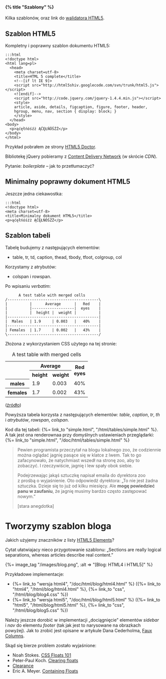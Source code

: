 #### {% title "Szablony" %}

Kilka szablonów, oraz link do [walidatora HTML5](http://validator.whatwg.org/).


## Szablon HTML5

Kompletny i poprawny szablon dokumentu HTML5:

    :::html
    <!doctype html>
    <html lang=pl>
      <head>
        <meta charset=utf-8>
        <title>HTML 5 complete</title>
        <!--[if lt IE 9]>
        <script src="http://html5shiv.googlecode.com/svn/trunk/html5.js"></script>
        <![endif]-->
        <script src="http://code.jquery.com/jquery-1.4.4.min.js"></script>
        <style>
        article, aside, details, figcaption, figure, footer, header,
        hgroup, menu, nav, section { display: block; }
        </style>
      </head>
    <body>
      <p>ąćęłńóśźż ĄĆĘŁŃÓŚŹŻ</p>
    </body>
    </html>

Przykład pobrałem ze strony
[HTML5 Doctor](http://html5doctor.com/html-5-boilerplates/).

Bibliotekę jQuery pobieramy
z [Content Delivery Network](http://docs.jquery.com/Downloading_jQuery#CDN_Hosted_jQuery)
(w skrócie *CDN*).

Pytanie: *boilerplate* – jak to przetłumaczyć?


## Minimalny poprawny dokument HTML5

Jeszcze jedna ciekawostka:

    :::html
    <!doctype html>
    <meta charset=utf-8>
    <title>Minimalny dokument HTML5</title>
    <p>ąćęłńóśźż ĄĆĘŁŃÓŚŹŻ</p>


## Szablon tabeli

Tabelę budujemy z następujących elementów:

* table, tr, td, caption, thead, tbody, tfoot, colgroup, col

Korzystamy z atrybutów:

* colspan i rowspan.

Po wpisaniu *verbatim*:

          A test table with merged cells
    /-----------------------------------------\
    |          |      Average      |   Red    |
    |          |-------------------|  eyes    |
    |          |  height |  weight |          |
    |-----------------------------------------|
    |  Males   | 1.9     | 0.003   |   40%    |
    |-----------------------------------------|
    | Females  | 1.7     | 0.002   |   43%    |
    \-----------------------------------------/

Złożona z wykorzystaniem CSS użytego na tej stronie:

<table summary="This table gives some statistics about fruit
                flies: average height and weight, and percentage
                with red eyes (for both males and females).">
<caption>A test table with merged cells</caption>
<tr><th rowspan=2><th colspan=2>Average<th rowspan=2>Red<br>eyes
<tr><th>height      <th>weight
<tr><th>males       <td>1.9<td>0.003<td>40%
<tr><th>females     <td>1.7<td>0.002<td>43%
</table>

([źródło](http://www.w3.org/TR/html401/struct/tables.html#h-11.1))

Powyższa tabela korzysta z następujących elementów:
*table*, *caption*, *tr*, *th* i *atrybutów*, *rowspan*, *colspan*.

Kod dla tej tabeli:
{%= link_to "simple.html", "/html/tables/simple.html" %}.
A tak jest ona renderownaa przy domyślnych ustawieniach przeglądarki:
{%= link_to "simple.html", "/doc/html/tables/simple.html" %}


<blockquote>
 <p>
   Pewien programista przeczytał na blogu lokalnego zoo,
   że codziennie można oglądać jagnię pasące się
   w klatce z lwem. Tak to go zafacynowało, że natychmiast
   wszedł na stronę zoo, aby to zobaczyć.
   I rzeczywiście, jagnię i lew spały obok siebie.
 </p>
 <p>
   Podejrzewając jakąś sztuczkę napisał emaila do dyrektora
   zoo z prośbą o wyjaśnienie. Oto odpowiedź dyrektora:
   „To nie jest żadna sztuczka. Dzieje się to już od
   kilku miesięcy. Ale <b>mogę powiedzieć panu w zaufaniu</b>,
   że jagnię musimy bardzo często zastępować nowym.”
 </p>
 <p class="author">[stara anegdotka]</p>
</blockquote>

# Tworzymy szablon bloga

Jakich użyjemy znaczników z listy [HTML5 Elements](http://simon.html5.org/html5-elements)?

Cytat ułatwiajacy nieco przygotowanie szablonu:
„Sections are really logical separations, whereas articles describe real content.”

{%= image_tag "/images/blog.png", :alt => "[Blog: HTML4 i HTML5]" %}

Przykładowe implementacje:

* {%= link_to "wersja html4", "/doc/html/blog/html4.html" %}
  ({%= link_to "html4", "/html/blog/html4.html" %}, {%= link_to "css", "/html/blog/blog4.css" %})
* {%= link_to "wersja html5", "/doc/html/blog/html5.html" %}
  ({%= link_to "html5", "/html/blog/html5.html" %}, {%= link_to "css", "/html/blog/blog5.css" %})

Należy jeszcze dorobić w implementacji „dociągnięcie” elementów *sidebar* i *nav*
do elementu *footer* (tak jak jest to narysowane na obrazkach powyżej).
Jak to zrobić jest opisane w artykule Dana Cederholma,
[Faux Columns](http://www.alistapart.com/articles/fauxcolumns/).

Skąd się bierze problem zostało wyjaśnione:

* Noah Stokes. [CSS Floats 101](http://www.alistapart.com/articles/css-floats-101/)
* Peter-Paul Koch. [Clearing floats](http://www.quirksmode.org/css/clearing.html)
* [Clearance](http://www.mezzoblue.com/archives/2005/03/03/clearance/)
* Eric A. Meyer. [Containing Floats](http://complexspiral.com/publications/containing-floats/)
